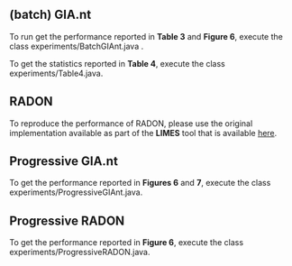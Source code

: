 ## (batch) GIA.nt

To run get the performance reported in **Table 3** and **Figure 6**, execute the class experiments/BatchGIAnt.java .

To get the statistics reported in **Table 4**, execute the class experiments/Table4.java.

## RADON

To reproduce the performance of RADON, please use the original implementation available as part of the **LIMES** tool that is available [here](https://github.com/dice-group/LIMES).

## Progressive GIA.nt

To get the performance reported in **Figures 6** and **7**, execute the class experiments/ProgressiveGIAnt.java.

## Progressive RADON

To get the performance reported in **Figure 6**, execute the class experiments/ProgressiveRADON.java.